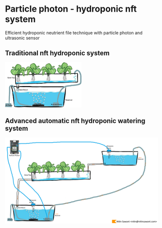 # Particle photon - hydroponic nft system
Efficient hydroponic neutrient file technique with particle photon and ultrasonic sensor

## Traditional nft hydroponic system
<img src="traditional_hydroponic_nft.jpg" width="50%"/>

## Advanced automatic nft hydroponic watering system
![automatic hydoponic nft](advanced_watering_with_gravity_hydroponic_nft.png)
